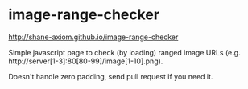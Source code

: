 # image-range-checker

http://shane-axiom.github.io/image-range-checker

Simple javascript page to check (by loading) ranged image URLs (e.g. http://server[1-3]:80[80-99]/image[1-10].png).

Doesn't handle zero padding, send pull request if you need it.
